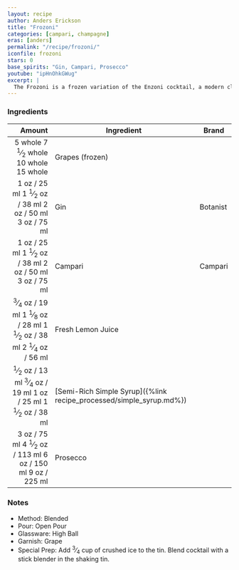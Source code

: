 ```yaml
---
layout: recipe
author: Anders Erickson
title: "Frozoni"
categories: [campari, champagne]
eras: [anders]
permalink: "/recipe/frozoni/"
iconfile: frozoni
stars: 0
base_spirits: "Gin, Campari, Prosecco"
youtube: "ipHnOhkGWug"
excerpt: |
  The Frozoni is a frozen variation of the Enzoni cocktail, a modern classic that combines muddled grapes with Campari, gin, lemon juice, and simple syrup. The Frozoni adds frozen grapes and Prosecco or other sparkling wine to the mix, creating a refreshing and bubbly slushy drink.
---
```


### Ingredients

|  Amount | Ingredient                                                | Brand    |
| ------: | --------------------------------------------------------- | -------- |
| <span class="onex active">5 whole </span> <span class="onehalfx">7 <sup>1</sup>&frasl;<sub>2</sub> whole </span> <span class="twox">10 whole </span> <span class="threex">15 whole </span>| Grapes (frozen)                                           |
|    <span class="onex active">1 oz  / 25 ml</span> <span class="onehalfx">1 <sup>1</sup>&frasl;<sub>2</sub> oz  / 38 ml</span> <span class="twox">2 oz  / 50 ml</span> <span class="threex">3 oz  / 75 ml</span>| Gin                                                       | Botanist |
|    <span class="onex active">1 oz  / 25 ml</span> <span class="onehalfx">1 <sup>1</sup>&frasl;<sub>2</sub> oz  / 38 ml</span> <span class="twox">2 oz  / 50 ml</span> <span class="threex">3 oz  / 75 ml</span>| Campari                                                   | Campari  |
| <span class="onex active"> <sup>3</sup>&frasl;<sub>4</sub> oz  / 19 ml</span> <span class="onehalfx">1 <sup>1</sup>&frasl;<sub>8</sub> oz  / 28 ml</span> <span class="twox">1 <sup>1</sup>&frasl;<sub>2</sub> oz  / 38 ml</span> <span class="threex">2 <sup>1</sup>&frasl;<sub>4</sub> oz  / 56 ml</span>| Fresh Lemon Juice                                         |
|  <span class="onex active"> <sup>1</sup>&frasl;<sub>2</sub> oz  / 13 ml</span> <span class="onehalfx"> <sup>3</sup>&frasl;<sub>4</sub> oz  / 19 ml</span> <span class="twox">1 oz  / 25 ml</span> <span class="threex">1 <sup>1</sup>&frasl;<sub>2</sub> oz  / 38 ml</span>| [Semi-Rich Simple Syrup]({%link recipe_processed/simple_syrup.md%}) |
|    <span class="onex active">3 oz  / 75 ml</span> <span class="onehalfx">4 <sup>1</sup>&frasl;<sub>2</sub> oz  / 113 ml</span> <span class="twox">6 oz  / 150 ml</span> <span class="threex">9 oz  / 225 ml</span>| Prosecco                                                  |

### Notes

- Method: Blended
- Pour: Open Pour
- Glassware: High Ball
- Garnish: Grape
- Special Prep: Add  <sup>3</sup>&frasl;<sub>4</sub> cup of crushed ice to the tin. Blend cocktail with a stick blender in the shaking tin.

    
<script type="application/ld+json">
{
  "@context": "https://schema.org",
  "@type": "Recipe",
  "author": {
    "@type": "Person",
    "name": "{{ page.author }}"
    },
  "image": "{%- for page in page.categories limit: 1 %}{% assign cat = site.data.categories | where: "slug", page | first %}{{ site.url }}{{ site.baseurl}}/assets/images/category_{{cat.slug}}.svg{% endfor -%}",
  "description": "{{ page.excerpt | strip_html | replace: '"', "'" }}",
  "recipeIngredient": [
  "5 whole Grapes (frozen)",
  " 1 oz Gin",
  " 1 oz Campari",
  "0.75 oz Fresh Lemon Juice",
  " 0.5 oz Semi-Rich Simple Syrup",
  " 3 oz Prosecco "
    ],
  "name": "{{ page.title }}",
  "recipeInstructions": [
    {
      "@type": "HowToStep",
      "text": "- Method: Blended"
    },
    {
      "@type": "HowToStep",
      "text": "- Pour: Open Pour"
    },
    {
      "@type": "HowToStep",
      "text": "- Glassware: High Ball"
    },
    {
      "@type": "HowToStep",
      "text": "- Garnish: Grape"
    },
    {
      "@type": "HowToStep",
      "text": "- Special Prep: Add 0.75 cup of crushed ice to the tin. Blend cocktail with a stick blender in the shaking tin."
    }
    ],
  "recipeYield": "1 cocktail",
  "recipeCategory": "cocktail",
  {% if page.stars and site.data.ratings[page.iconfile].ratings -%}"aggregateRating": {
   "@type": "AggregateRating",
   "ratingValue": "{%- include stars_metadata.html %}",
   "bestRating": "5",
   "reviewCount": "2"},{%- endif %}
  "recipeCuisine": "global",
  "prepTime": "PT20M",
  "cookTime": "PT15S",
  "keywords": "{{ page.title }}, cocktail, {{ page.eras }}, {%- include category_metadata.html -%}, {%- include spirits_metadata.html -%}"
}
</script>

    